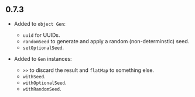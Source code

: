 ## 0.7.3

* Added to `object Gen`:
  * `uuid` for UUIDs.
  * `randomSeed` to generate and apply a random (non-determinstic) seed.
  * `setOptionalSeed`.

* Added to `Gen` instances:
  * `>>` to discard the result and `flatMap` to something else.
  * `withSeed`.
  * `withOptionalSeed`.
  * `withRandomSeed`.
